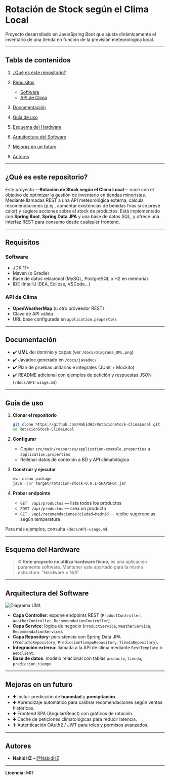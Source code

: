 # Rotación de Stock según el Clima Local

Proyecto desarrollado en Java/Spring Boot que ajusta dinámicamente el inventario de una tienda en función de la previsión meteorológica local.

---

## Tabla de contenidos

1. [¿Qué es este repositorio?](#qué-es-este-repositorio)
2. [Requisitos](#requisitos)

   * [Software](#software)
   * [API de Clima](#api-de-clima)
3. [Documentación](#documentación)
4. [Guía de uso](#guía-de-uso)
5. [Esquema del Hardware](#esquema-del-hardware)
6. [Arquitectura del Software](#arquitectura-del-software)
7. [Mejoras en un futuro](#mejoras-en-un-futuro)
8. [Autores](#autores)

---

## ¿Qué es este repositorio?

Este proyecto —**Rotación de Stock según el Clima Local**— nace con el objetivo de optimizar la gestión de inventario en tiendas minoristas.
Mediante llamadas REST a una API meteorológica externa, calcula recomendaciones (p.ej., aumentar existencias de bebidas frías si se prevé calor) y sugiere acciones sobre el stock de productos.
Está implementado con **Spring Boot**, **Spring Data JPA** y una base de datos SQL, y ofrece una interfaz REST para consumo desde cualquier frontend.

---

## Requisitos

### Software

* JDK 11+
* Maven (o Gradle)
* Base de datos relacional (MySQL, PostgreSQL o H2 en memoria)
* IDE (IntelliJ IDEA, Eclipse, VSCode…)

### API de Clima

* **OpenWeatherMap** (u otro proveedor REST)
* Clave de API válida
* URL base configurada en `application.properties`

---

## Documentación

* ✔️ **UML** del dominio y capas (ver `/docs/Diagrama_UML.png`)
* ✔️ Javadoc generado en `/docs/javadoc/`
* ✔️ Plan de pruebas unitarias e integrales (JUnit + Mockito)
* ✔️ README adicional con ejemplos de petición y respuestas JSON (`/docs/API-usage.md`)

---

## Guía de uso

1. **Clonar el repositorio**

   ```bash
   git clone https://github.com/NabidHZ/RotacionStock-ClimaLocal.git
   cd RotacionStock-ClimaLocal
   ```
2. **Configurar**

   * Copiar `src/main/resources/application-example.properties` a `application.properties`
   * Rellenar datos de conexión a BD y API climatológica
3. **Construir y ejecutar**

   ```bash
   mvn clean package
   java -jar target/rotacion-stock-0.0.1-SNAPSHOT.jar
   ```
4. **Probar endpoints**

   * `GET  /api/productos` — lista todos los productos
   * `POST /api/productos` — crea un producto
   * `GET  /api/recomendaciones?ciudad=Madrid` — recibe sugerencias según temperatura

Para más ejemplos, consulta `/docs/API-usage.md`.

---

## Esquema del Hardware

> ⚙️ **Este proyecto no utiliza hardware físico**, es una aplicación puramente software.
> Mantener este apartado para la misma estructura: “Hardware = N/A”.

---

## Arquitectura del Software

![Diagrama UML](./docs/Diagrama_UML.png)

* **Capa Controller**: expone endpoints REST (`ProductController`, `WeatherController`, `RecommendationController`).
* **Capa Service**: lógica de negocio (`ProductService`, `WeatherService`, `RecommendationService`).
* **Capa Repository**: persistencia con Spring Data JPA (`ProductoRepository`, `PrediccionTiempoRepository`, `TiendaRepository`).
* **Integración externa**: llamada a la API de clima mediante `RestTemplate` o `WebClient`.
* **Base de datos**: modelo relacional con tablas `producto`, `tienda`, `prediccion_tiempo`.

---

## Mejoras en un futuro

* ➕ Incluir predicción de **humedad** y **precipitación**.
* ➕ Aprendizaje automático para calibrar recomendaciones según ventas históricas.
* ➕ Frontend SPA (Angular/React) con gráficos de rotación.
* ➕ Caché de peticiones climatológicas para reducir latencia.
* ➕ Autenticación OAuth2 / JWT para roles y permisos avanzados.

---

## Autores

* **NahidHZ** – [@NabidHZ](https://github.com/NabidHZ)

---

**Licencia:** MIT
